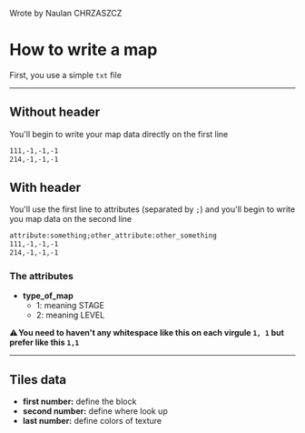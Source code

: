 Wrote by Naulan CHRZASZCZ
# How to write a map
First, you use a simple `txt` file
-- --
## Without header
You'll begin to write your map data directly on the first line
```txt
111,-1,-1,-1
214,-1,-1,-1
```
## With header
You'll use the first line to attributes (separated by `;`) and you'll begin to write you map data on the second line
```txt
attribute:something;other_attribute:other_something
111,-1,-1,-1
214,-1,-1,-1
```
### The attributes
- **type_of_map**
  - 1: meaning STAGE
  - 2: meaning LEVEL

⚠️ ️**You need to haven't any whitespace like this on each virgule `1, 1` but prefer like this `1,1`**
-- --
## Tiles data
- **first number:**
define the block
- **second number:**
define where look up
- **last number:**
define colors of texture